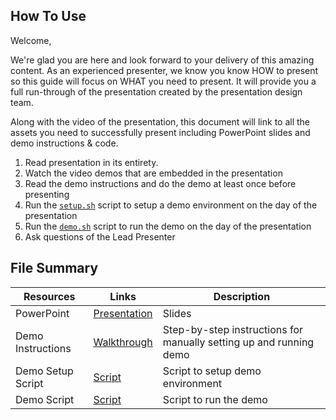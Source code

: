 
## How To Use

Welcome,

We're glad you are here and look forward to your delivery of this amazing content. As an experienced presenter, we know you know HOW to present so this guide will focus on WHAT you need to present. It will provide you a full run-through of the presentation created by the presentation design team. 

Along with the video of the presentation, this document will link to all the assets you need to successfully present including PowerPoint slides and demo instructions &
code.

1. Read presentation in its entirety.
1. Watch the video demos that are embedded in the presentation
1. Read the demo instructions and do the demo at least once before presenting
1. Run the [`setup.sh`](./demo/setup.sh) script to setup a demo environment on the day of the presentation
1. Run the [`demo.sh`](./demo/demo.sh) script to run the demo on the day of the presentation
1. Ask questions of the Lead Presenter

## File Summary

| Resources          | Links                            | Description |
|-------------------|----------------------------------|-------------------|
| PowerPoint        | [Presentation](https://aka.ms/AAryjht) | Slides |
| Demo Instructions | [Walkthrough](./demo/WALKTHROUGH.md) | Step-by-step instructions for manually setting up and running demo |
| Demo Setup Script | [Script](./demo/setup.sh) | Script to setup demo environment |
| Demo Script | [Script](./demo/demo.md) | Script to run the demo |
